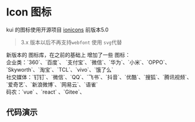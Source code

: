 # Icon 图标

kui 的图标使用开源项目 [ionicons](http://ionicons.com/) 前版本5.0 
>3.x 版本以后不再支持`webfont` 使用 `svg`代替 

<Alert>
新版本的 图标库，在之前的基础上 增加了一些 图标： <br/>
企业类：`360`、`百度`、 `支付宝`、`微信`、`华为`、`小米`、`OPPO`、`Skyworth`、`淘宝`、`TCL`、`vivo`、`饿了么` <br/>
社交媒体：`钉钉`、`微信`、`QQ`、`飞书`、`抖音`、`优酷`、`搜狐`、`腾讯视频`、`爱奇艺`、`新浪微博`、`网易云`、`语雀`<br/>
码农：`vue` 、`react` 、`Gitee`、
</Alert>

## 代码演示